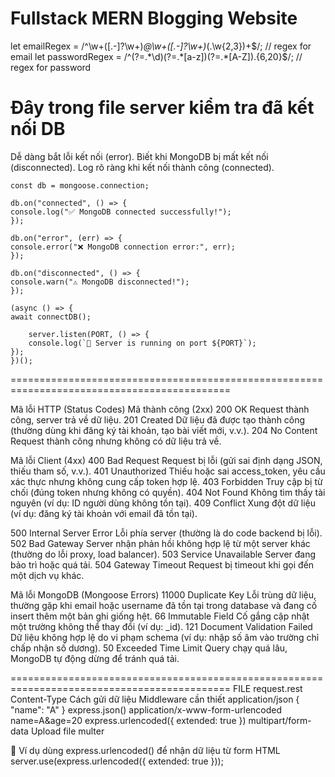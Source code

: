# Fullstack MERN Blogging Website

let emailRegex = /^\w+([\.-]?\w+)_@\w+([\.-]?\w+)_(\.\w{2,3})+$/; // regex for email
let passwordRegex = /^(?=.*\d)(?=.*[a-z])(?=.*[A-Z]).{6,20}$/; // regex for password

# Đây trong file server kiểm tra đã kết nối DB

Dễ dàng bắt lỗi kết nối (error).
Biết khi MongoDB bị mất kết nối (disconnected).
Log rõ ràng khi kết nối thành công (connected).

    const db = mongoose.connection;

    db.on("connected", () => {
    console.log("✅ MongoDB connected successfully!");
    });

    db.on("error", (err) => {
    console.error("❌ MongoDB connection error:", err);
    });

    db.on("disconnected", () => {
    console.warn("⚠️ MongoDB disconnected!");
    });

    (async () => {
    await connectDB();

        server.listen(PORT, () => {
        console.log(`🚀 Server is running on port ${PORT}`);
    });
    })();

============================================================================================

Mã lỗi HTTP (Status Codes)
Mã thành công (2xx)
200 OK Request thành công, server trả về dữ liệu.
201 Created Dữ liệu đã được tạo thành công (thường dùng khi đăng ký tài khoản, tạo bài viết mới, v.v.).
204 No Content Request thành công nhưng không có dữ liệu trả về.

Mã lỗi Client (4xx)
400 Bad Request Request bị lỗi (gửi sai định dạng JSON, thiếu tham số, v.v.).
401 Unauthorized Thiếu hoặc sai access_token, yêu cầu xác thực nhưng không cung cấp token hợp lệ.
403 Forbidden Truy cập bị từ chối (đúng token nhưng không có quyền).
404 Not Found Không tìm thấy tài nguyên (ví dụ: ID người dùng không tồn tại).
409 Conflict Xung đột dữ liệu (ví dụ: đăng ký tài khoản với email đã tồn tại).

500 Internal Server Error Lỗi phía server (thường là do code backend bị lỗi).
502 Bad Gateway Server nhận phản hồi không hợp lệ từ một server khác (thường do lỗi proxy, load balancer).
503 Service Unavailable Server đang bảo trì hoặc quá tải.
504 Gateway Timeout Request bị timeout khi gọi đến một dịch vụ khác.

Mã lỗi MongoDB (Mongoose Errors)
11000 Duplicate Key Lỗi trùng dữ liệu, thường gặp khi email hoặc username đã tồn tại trong database và đang cố insert thêm một bản ghi giống hệt.
66 Immutable Field Cố gắng cập nhật một trường không thể thay đổi (ví dụ: \_id).
121 Document Validation Failed Dữ liệu không hợp lệ do vi phạm schema (ví dụ: nhập số âm vào trường chỉ chấp nhận số dương).
50 Exceeded Time Limit Query chạy quá lâu, MongoDB tự động dừng để tránh quá tải.

============================================================================================
FILE request.rest
Content-Type Cách gửi dữ liệu Middleware cần thiết
application/json { "name": "A" } express.json()
application/x-www-form-urlencoded name=A&age=20 express.urlencoded({ extended: true })
multipart/form-data Upload file multer

📌 Ví dụ dùng express.urlencoded() để nhận dữ liệu từ form HTML
server.use(express.urlencoded({ extended: true }));
